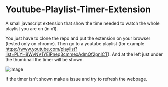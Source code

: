# Youtube-Playlist-Timer-Extension
 A small javascript extension that show the time needed to watch the whole playlist you are on (in x1).

You just have to clone the repo and put the extension on your browser (tested only on chrome).
Then go to a youtube playlist (for example https://www.youtube.com/playlist?list=PLYH8WvNV1YElPneq3cmmexAdmQf2pnICT).
And at the left just under the thumbnail the timer will be shown.

![image](https://user-images.githubusercontent.com/38951963/127779701-3b2725c8-c244-4fdf-a318-5f653f7ce219.png)


If the timer isn't shown make a issue and try to refresh the webpage.
